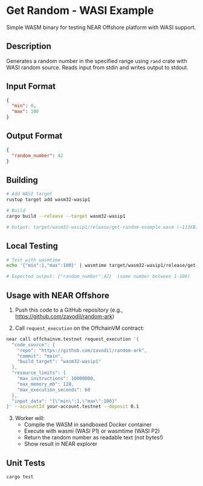 # Get Random - WASI Example

Simple WASM binary for testing NEAR Offshore platform with WASI support.

## Description

Generates a random number in the specified range using `rand` crate with WASI random source.
Reads input from stdin and writes output to stdout.

## Input Format

```json
{
  "min": 0,
  "max": 100
}
```

## Output Format

```json
{
  "random_number": 42
}
```

## Building

```bash
# Add WASI target
rustup target add wasm32-wasip1

# Build
cargo build --release --target wasm32-wasip1

# Output: target/wasm32-wasip1/release/get-random-example.wasm (~111KB)
```

## Local Testing

```bash
# Test with wasmtime
echo '{"min":1,"max":100}' | wasmtime target/wasm32-wasip1/release/get-random-example.wasm

# Expected output: {"random_number":42}  (some number between 1-100)
```

## Usage with NEAR Offshore

1. Push this code to a GitHub repository (e.g., https://github.com/zavodil/random-ark)

2. Call `request_execution` on the OffchainVM contract:
```bash
near call offchainvm.testnet request_execution '{
  "code_source": {
    "repo": "https://github.com/zavodil/random-ark",
    "commit": "main",
    "build_target": "wasm32-wasip1"
  },
  "resource_limits": {
    "max_instructions": 10000000,
    "max_memory_mb": 128,
    "max_execution_seconds": 60
  },
  "input_data": "{\"min\":1,\"max\":100}"
}' --accountId your-account.testnet --deposit 0.1
```

3. Worker will:
   - Compile the WASM in sandboxed Docker container
   - Execute with wasmi (WASI P1) or wasmtime (WASI P2)
   - Return the random number as readable text (not bytes!)
   - Show result in NEAR explorer

## Unit Tests

```bash
cargo test
```
